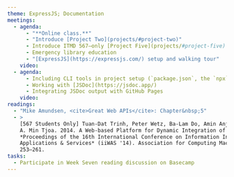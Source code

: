 ```yaml
---
theme: ExpressJS; Documentation
meetings:
  - agenda:
      - "**Online class.**"
      - "Introduce [Project Two](projects/#project-two)"
      - Introduce ITMD 567–only [Project Five](projects/#project-five)
      - Emergency library education
      - "[ExpressJS](https://expressjs.com/) setup and walking tour"
    video:
  - agenda:
      - Including CLI tools in project setup (`package.json`, the `npx` command)
      - Working with [JSDoc](https://jsdoc.app/)
      - Integrating JSDoc output with GitHub Pages
    video:
readings:
  - "Mike Amundsen, <cite>Great Web APIs</cite>: Chapter&nbsp;5"
  - >
    [567 Students Only] Tuan-Dat Trinh, Peter Wetz, Ba-Lam Do, Amin Anjomshoaa, Elmar Kiesling, and
    A. Min Tjoa. 2014. A Web-based Platform for Dynamic Integration of Heterogeneous Data. In
    *Proceedings of the 16th International Conference on Information Integration and Web-based
    Applications & Services* (iiWAS '14). Association for Computing Machinery, New York, NY, USA,
    253–261.
tasks:
  - Participate in Week Seven reading discussion on Basecamp
---
```

